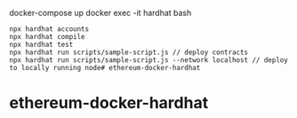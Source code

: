 docker-compose up
docker exec -it hardhat bash

    npx hardhat accounts
    npx hardhat compile
    npx hardhat test
    npx hardhat run scripts/sample-script.js // deploy contracts
    npx hardhat run scripts/sample-script.js --network localhost // deploy to locally running node# ethereum-docker-hardhat
# ethereum-docker-hardhat
